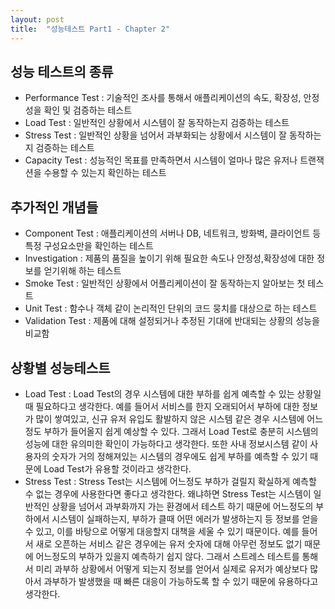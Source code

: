 ```yaml
---
layout: post
title:  "성능테스트 Part1 - Chapter 2"
---
```

성능 테스트의 종류
---
* Performance Test : 기술적인 조사를 통해서 애플리케이션의 속도, 확장성, 안정성을 확인 및 검증하는 테스트
* Load Test : 일반적인 상황에서 시스템이 잘 동작하는지 검증하는 테스트
* Stress Test : 일반적인 상황을 넘어서 과부화되는 상황에서 시스템이 잘 동작하는지 검증하는 테스트
* Capacity Test : 성능적인 목표를 만족하면서 시스템이 얼마나 많은 유저나 트랜잭션을 수용할 수 있는지 확인하는 테스트

추가적인 개념들
---
* Component Test : 애플리케이션의 서버나 DB, 네트워크, 방화벽, 클라이언트 등 특정 구성요소만을 확인하는 테스트
* Investigation : 제품의 품질을 높이기 위해 필요한 속도나 안정성,확장성에 대한 정보를 얻기위해 하는 테스트
* Smoke Test : 일반적인 상황에서 어플리케이션이 잘 동작하는지 알아보는 첫 테스트
* Unit Test : 함수나 객체 같이 논리적인 단위의 코드 뭉치를 대상으로 하는 테스트
* Validation Test : 제품에 대해 설정되거나 추정된 기대에 반대되는 상황의 성능을 비교함

상황별 성능테스트
---
* Load Test : Load Test의 경우 시스템에 대한 부하를 쉽게 예측할 수 있는 상황일 때 필요하다고 생각한다. 예를 들어서 서비스를 한지 오래되어서 부하에 대한 정보가 많이 쌓여있고, 신규 유저 유입도 활발하지 않은 시스템 같은 경우 시스템에 어느 정도 부하가 들어올지 쉽게 예상할 수 있다. 그래서 Load Test로 충분히 시스템의 성능에 대한 유의미한 확인이 가능하다고 생각한다. 또한 사내 정보시스템 같이 사용자의 숫자가 거의 정해져있는 시스템의 경우에도 쉽게 부하를 예측할 수 있기 때문에 Load Test가 유용할 것이라고 생각한다.
* Stress Test : Stress Test는 시스템에 어느정도 부하가 걸릴지 확실하게 예측할 수 없는 경우에 사용한다면 좋다고 생각한다. 왜냐하면 Stress Test는 시스템이 일반적인 상황을 넘어서 과부화까지 가는 환경에서 테스트 하기 때문에 어느정도의 부하에서 시스템이 실패하는지, 부하가 클때 어떤 에러가 발생하는지 등 정보를 얻을 수 있고, 이를 바탕으로 어떻게 대응할지 대책을 세울 수 있기 때문이다. 예를 들어서 새로 오픈하는 서비스 같은 경우에는 유저 숫자에 대해 아무런 정보도 없기 때문에 어느정도의 부하가 있을지 예측하기 쉽지 않다. 그래서 스트레스 테스트를 통해서 미리 과부하 상황에서 어떻게 되는지 정보를 얻어서 실제로 유저가 예상보다 많아서 과부하가 발생했을 때 빠른 대응이 가능하도록 할 수 있기 때문에 유용하다고 생각한다.

